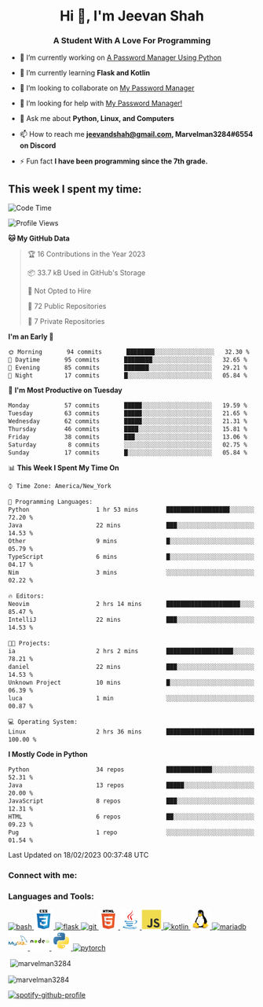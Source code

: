 <h1 align="center">Hi 👋, I'm Jeevan Shah</h1>
<h3 align="center">A Student With A Love For Programming</h3>

- 🔭 I’m currently working on [A Password Manager Using Python](https://github.com/marvelman3284/Python-Password-Manager)

- 🌱 I’m currently learning **Flask and Kotlin**

- 👯 I’m looking to collaborate on [My Password Manager](https://github.com/marvelman3284/Python-Password-Manager)

- 🤝 I’m looking for help with [My Password Manager!](https://github.com/marvelman3284/Python-Password-Manager)

- 💬 Ask me about **Python, Linux, and Computers**

- 📫 How to reach me **jeevandshah@gmail.com, Marvelman3284#6554 on Discord**

- ⚡ Fun fact **I have been programming since the 7th grade.**

## This week I spent my time:

<!--START_SECTION:waka-->
![Code Time](http://img.shields.io/badge/Code%20Time-328%20hrs%2044%20mins-blue)

![Profile Views](http://img.shields.io/badge/Profile%20Views-10-blue)

**🐱 My GitHub Data** 

> 🏆 16 Contributions in the Year 2023
 > 
> 📦 33.7 kB Used in GitHub's Storage 
 > 
> 🚫 Not Opted to Hire
 > 
> 📜 72 Public Repositories 
 > 
> 🔑 7 Private Repositories  
 > 
**I'm an Early 🐤** 

```text
🌞 Morning       94 commits       ████████░░░░░░░░░░░░░░░░░   32.30 % 
🌆 Daytime       95 commits       ████████░░░░░░░░░░░░░░░░░   32.65 % 
🌃 Evening       85 commits       ███████░░░░░░░░░░░░░░░░░░   29.21 % 
🌙 Night         17 commits       █░░░░░░░░░░░░░░░░░░░░░░░░   05.84 % 

```
📅 **I'm Most Productive on Tuesday** 

```text
Monday          57 commits       █████░░░░░░░░░░░░░░░░░░░░   19.59 % 
Tuesday         63 commits       █████░░░░░░░░░░░░░░░░░░░░   21.65 % 
Wednesday       62 commits       █████░░░░░░░░░░░░░░░░░░░░   21.31 % 
Thursday        46 commits       ████░░░░░░░░░░░░░░░░░░░░░   15.81 % 
Friday          38 commits       ███░░░░░░░░░░░░░░░░░░░░░░   13.06 % 
Saturday         8 commits       ░░░░░░░░░░░░░░░░░░░░░░░░░   02.75 % 
Sunday          17 commits       █░░░░░░░░░░░░░░░░░░░░░░░░   05.84 % 

```


📊 **This Week I Spent My Time On** 

```text
⌚︎ Time Zone: America/New_York

💬 Programming Languages: 
Python                   1 hr 53 mins        ██████████████████░░░░░░░   72.20 % 
Java                     22 mins             ███░░░░░░░░░░░░░░░░░░░░░░   14.53 % 
Other                    9 mins              █░░░░░░░░░░░░░░░░░░░░░░░░   05.79 % 
TypeScript               6 mins              █░░░░░░░░░░░░░░░░░░░░░░░░   04.17 % 
Nim                      3 mins              ░░░░░░░░░░░░░░░░░░░░░░░░░   02.22 % 

🔥 Editors: 
Neovim                   2 hrs 14 mins       █████████████████████░░░░   85.47 % 
IntelliJ                 22 mins             ███░░░░░░░░░░░░░░░░░░░░░░   14.53 % 

🐱‍💻 Projects: 
ia                       2 hrs 2 mins        ███████████████████░░░░░░   78.21 % 
daniel                   22 mins             ███░░░░░░░░░░░░░░░░░░░░░░   14.53 % 
Unknown Project          10 mins             █░░░░░░░░░░░░░░░░░░░░░░░░   06.39 % 
luca                     1 min               ░░░░░░░░░░░░░░░░░░░░░░░░░   00.87 % 

💻 Operating System: 
Linux                    2 hrs 36 mins       █████████████████████████   100.00 % 

```

**I Mostly Code in Python** 

```text
Python                   34 repos            █████████████░░░░░░░░░░░░   52.31 % 
Java                     13 repos            █████░░░░░░░░░░░░░░░░░░░░   20.00 % 
JavaScript               8 repos             ███░░░░░░░░░░░░░░░░░░░░░░   12.31 % 
HTML                     6 repos             ██░░░░░░░░░░░░░░░░░░░░░░░   09.23 % 
Pug                      1 repo              ░░░░░░░░░░░░░░░░░░░░░░░░░   01.54 % 

```



 Last Updated on 18/02/2023 00:37:48 UTC
<!--END_SECTION:waka-->

<h3 align="left">Connect with me:</h3>
<p align="left">

</p>

<h3 align="left">Languages and Tools:</h3>
<p align="left"> <a href="https://www.gnu.org/software/bash/" target="_blank"> <img src="https://www.vectorlogo.zone/logos/gnu_bash/gnu_bash-icon.svg" alt="bash" width="40" height="40"/> </a> <a href="https://www.w3schools.com/css/" target="_blank"> <img src="https://raw.githubusercontent.com/devicons/devicon/master/icons/css3/css3-original-wordmark.svg" alt="css3" width="40" height="40"/> </a> <a href="https://flask.palletsprojects.com/" target="_blank"> <img src="https://www.vectorlogo.zone/logos/pocoo_flask/pocoo_flask-icon.svg" alt="flask" width="40" height="40"/> </a> <a href="https://git-scm.com/" target="_blank"> <img src="https://www.vectorlogo.zone/logos/git-scm/git-scm-icon.svg" alt="git" width="40" height="40"/> </a> <a href="https://www.w3.org/html/" target="_blank"> <img src="https://raw.githubusercontent.com/devicons/devicon/master/icons/html5/html5-original-wordmark.svg" alt="html5" width="40" height="40"/> </a> <a href="https://www.java.com" target="_blank"> <img src="https://raw.githubusercontent.com/devicons/devicon/master/icons/java/java-original.svg" alt="java" width="40" height="40"/> </a> <a href="https://developer.mozilla.org/en-US/docs/Web/JavaScript" target="_blank"> <img src="https://raw.githubusercontent.com/devicons/devicon/master/icons/javascript/javascript-original.svg" alt="javascript" width="40" height="40"/> </a> <a href="https://kotlinlang.org" target="_blank"> <img src="https://www.vectorlogo.zone/logos/kotlinlang/kotlinlang-icon.svg" alt="kotlin" width="40" height="40"/> </a> <a href="https://www.linux.org/" target="_blank"> <img src="https://raw.githubusercontent.com/devicons/devicon/master/icons/linux/linux-original.svg" alt="linux" width="40" height="40"/> </a> <a href="https://mariadb.org/" target="_blank"> <img src="https://www.vectorlogo.zone/logos/mariadb/mariadb-icon.svg" alt="mariadb" width="40" height="40"/> </a> <a href="https://www.mysql.com/" target="_blank"> <img src="https://raw.githubusercontent.com/devicons/devicon/master/icons/mysql/mysql-original-wordmark.svg" alt="mysql" width="40" height="40"/> </a> <a href="https://nodejs.org" target="_blank"> <img src="https://raw.githubusercontent.com/devicons/devicon/master/icons/nodejs/nodejs-original-wordmark.svg" alt="nodejs" width="40" height="40"/> </a> <a href="https://www.python.org" target="_blank"> <img src="https://raw.githubusercontent.com/devicons/devicon/master/icons/python/python-original.svg" alt="python" width="40" height="40"/> </a> <a href="https://pytorch.org/" target="_blank"> <img src="https://www.vectorlogo.zone/logos/pytorch/pytorch-icon.svg" alt="pytorch" width="40" height="40"/> </a> </p>


<p>&nbsp;<img align="center" src="https://github-readme-stats.vercel.app/api?username=marvelman3284&show_icons=true&locale=en&theme=blue-green" alt="marvelman3284" /></p>

<p><img align="center" src="https://github-readme-streak-stats.herokuapp.com/?user=marvelman3284&theme=blue-green" alt="marvelman3284" /></p>


[![spotify-github-profile](https://spotify-github-profile.vercel.app/api/view?uid=lp0lvf5zzesrwq2hdzmfnkjsq&cover_image=true&theme=default)](https://github.com/kittinan/spotify-github-profile)
